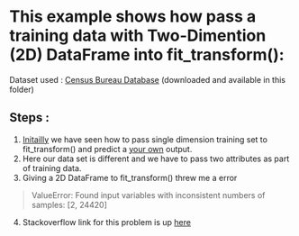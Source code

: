 # This example shows how pass a training data with Two-Dimention (2D) DataFrame into fit_transform():


Dataset used : [Census Bureau Database](https://archive.ics.uci.edu/ml/machine-learning-databases/adult/) (downloaded and available in this folder)

## Steps :
1. [Initailly](https://github.com/yashhy/sklearn-kick-start/tree/master/spam-or-not) we have seen how to pass single dimension training set to fit_transform() and predict a [your own](https://github.com/yashhy/sklearn-kick-start/tree/master/spam-or-not/test-ur-sentence) output.
2. Here our data set is different and we have to pass two attributes as part of training data.
3. Giving a 2D DataFrame to fit_transform() threw me a error 
> ValueError: Found input variables with inconsistent numbers of samples: [2, 24420]
4. Stackoverflow link for this problem is up [here](https://datascience.stackexchange.com/questions/26652/sklearn-tfidf-vectorize-returns-different-shape-after-fit-transform)

